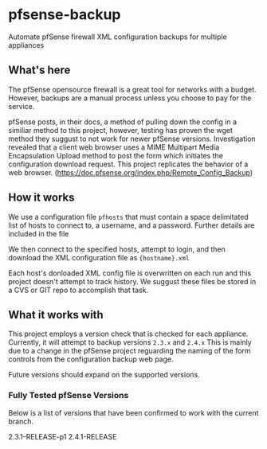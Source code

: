 # pfsense-backup
Automate pfSense firewall XML configuration backups for multiple appliances

## What's here
The pfSense opensource firewall is a great tool for networks with a budget. However, backups are a manual process unless you choose to pay for the service.

pfSense posts, in their docs, a method of pulling down the config in a similiar method to this project, however, testing has proven the wget method they suggust to not work for newer pfSense versions. 
Investigation revealed that a client web browser uses a MIME Multipart Media Encapsulation Upload method to post the form which initiates the configuration download request. This project replicates the behavior of a web browser.
(https://doc.pfsense.org/index.php/Remote_Config_Backup)

## How it works
We use a configuration file `pfhosts` that must contain a space delimitated list of hosts to connect to, a username, and a password. Further details are included in the file

We then connect to the specified hosts, attempt to login, and then download the XML configuration file as `{hostname}.xml`

Each host's donloaded XML config file is overwritten on each run and  this project doesn't attempt to track history. We suggust these files be stored in a CVS or GIT repo to accomplish that task.

## What it works with
This project employs a version check that is checked for each appliance. Currently, it will attempt to backup versions `2.3.x` and `2.4.x`
This is mainly due to a change in the pfSense project reguarding the naming of the form controls from the configuration backup web page.

Future versions should expand on the supported versions.

### Fully Tested pfSense Versions
Below is a list of versions that have been confirmed to work with the current branch.

2.3.1-RELEASE-p1
2.4.1-RELEASE

